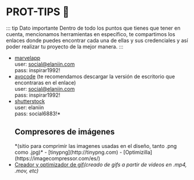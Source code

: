 # PROT-TIPS 🥠 
::: tip Dato importante
Dentro de todo los puntos que tienes que tener en cuenta, mencionamos herramientas en específico, te compartimos los enlaces donde puedes encontrar cada una de ellas y sus credenciales y así poder realizar tu proyecto de la mejor manera.
:::

- [marvelapp](http://marvelapp.com)
  <br>user: social@elaniin.com
  <br>pass: inspirar1992!
- [avocode](https://avocode.com/download) <span class='text-grey italic'>(te recomendamos descargar la  versión de escritorio que encontraras en el enlace)</span>
  <br>user: social@elaniin.com
  <br>pass: inspirar1992!
- [shutterstock](http://shutterstock.com)
  <br>user: elaniin
  <br>pass: social6883!*
  <h2 class=border-none>Compresores de imágenes</h2>
  *(sitio para comprimir las imagenes usadas en el diseño, tanto .png como .jpg)*
  - [tinypng](http://tinypng.com) 
  - [Optimizilla](https://imagecompressor.com/es/)
- [Creador y optimizador de gif](http://ezgif.com)*(creado de gifs a partir de videos en .mp4, .mov, etc)*
